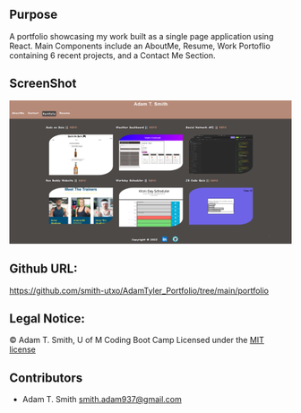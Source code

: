 ## Purpose
A portfolio showcasing my work built as a single page application using React. Main Components include an AboutMe, Resume, Work Portoflio containing 6 recent projects, and a Contact Me Section. 

## ScreenShot
![](public/screenshot.PNG)


## Github URL: 
https://github.com/smith-utxo/AdamTyler_Portfolio/tree/main/portfolio

## Legal Notice: 
 © Adam T. Smith, U of M Coding Boot Camp 
Licensed under the [MIT license](LICENSE)

## Contributors
- Adam T. Smith <smith.adam937@gmail.com> 